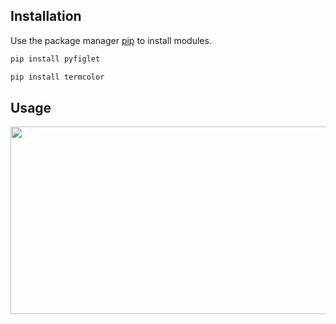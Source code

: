 ## Installation

Use the package manager [pip](https://pip.pypa.io/en/stable/) to install modules.

```bash
pip install pyfiglet
```
```bash
pip install termcolor
```

## Usage

<center>
  <img src="https://www.linkpicture.com/q/ddd_11.png" width="600" height="300">
</center>
